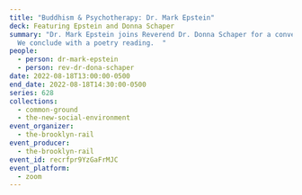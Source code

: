 ```yaml
---
title: "Buddhism & Psychotherapy: Dr. Mark Epstein"
deck: Featuring Epstein and Donna Schaper
summary: "Dr. Mark Epstein joins Reverend Dr. Donna Schaper for a conversation.
  We conclude with a poetry reading.  "
people:
  - person: dr-mark-epstein
  - person: rev-dr-dona-schaper
date: 2022-08-18T13:00:00-0500
end_date: 2022-08-18T14:30:00-0500
series: 628
collections:
  - common-ground
  - the-new-social-environment
event_organizer:
  - the-brooklyn-rail
event_producer:
  - the-brooklyn-rail
event_id: recrfpr9YzGaFrMJC
event_platform:
  - zoom
---
```

